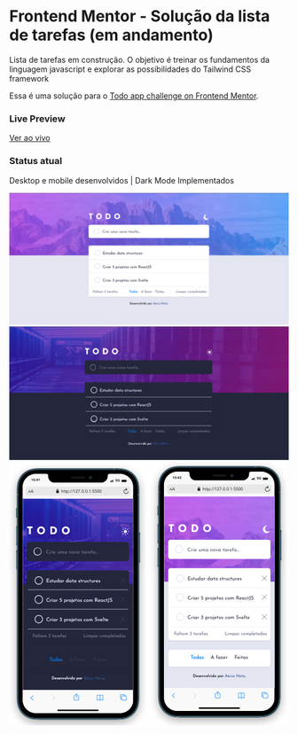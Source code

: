 # Frontend Mentor - Solução da lista de tarefas (em andamento)

Lista de tarefas em construção. O objetivo é treinar os fundamentos da linguagem javascript e explorar as possibilidades do Tailwind CSS framework

Essa é uma solução para o [Todo app challenge on Frontend Mentor](https://www.frontendmentor.io/challenges/todo-app-Su1_KokOW). 

### Live Preview 

[Ver ao vivo](https://todolist-tailwindcss.vercel.app/)

### Status atual

Desktop e mobile desenvolvidos | Dark Mode Implementados

![](images/print3%20Destop%20%20Light%20Mode.png)
![](images/print4%20Desktop%20Dark%20Mode.png)
![](images/print5%20Mobile%20Dark%20.png)
![](images/print6%20Mobile%20Light.png)